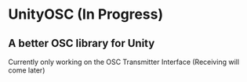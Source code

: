 # UnityOSC (In Progress)
## A better OSC library for Unity

Currently only working on the OSC Transmitter Interface
(Receiving will come later)
